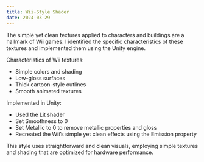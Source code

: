 ```yaml
---
title: Wii-Style Shader
date: 2024-03-29
---
```


The simple yet clean textures applied to characters and buildings are a hallmark of Wii games. I identified the specific characteristics of these textures and implemented them using the Unity engine.

<!--more-->
Characteristics of Wii textures:
- Simple colors and shading
- Low-gloss surfaces
- Thick cartoon-style outlines
- Smooth animated textures

Implemented in Unity:
- Used the Lit shader
- Set Smoothness to 0
- Set Metallic to 0 to remove metallic properties and gloss
- Recreated the Wii’s simple yet clean effects using the Emission property

This style uses straightforward and clean visuals, employing simple textures and shading that are optimized for hardware performance.
